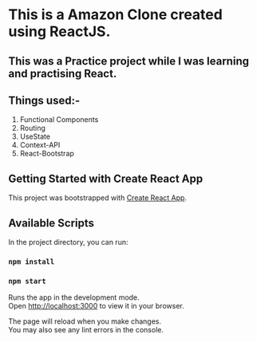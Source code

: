 # This is a Amazon Clone created using ReactJS.

## This was a Practice project while I was learning and practising React.

## Things used:-
  1. Functional Components
  2. Routing
  3. UseState
  4. Context-API
  5. React-Bootstrap

## Getting Started with Create React App

This project was bootstrapped with [Create React App](https://github.com/facebook/create-react-app).

## Available Scripts

In the project directory, you can run:

### `npm install`

### `npm start`

Runs the app in the development mode.\
Open [http://localhost:3000](http://localhost:3000) to view it in your browser.

The page will reload when you make changes.\
You may also see any lint errors in the console.
